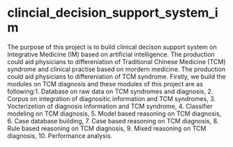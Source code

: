 # clincial_decision_support_system_im
The purpose of this project is to build clinical decison support system on Integrative Medicine (IM) based on artificial intelligence.  The production could aid physicians to differeniation of Traditional Chinese Medicine (TCM) syndrome and clinical practise based on mordern medicine. The production could aid physicians to differeniation of TCM syndrome. Firstly, we build the modules on TCM diagnosis and these modules of this project are as following:1. Database on raw data on TCM syndromes and diagnosis, 2. Corpus on integration of diagnositic information and TCM syndromes, 3. Vocterizetion of diagnosis information and TCM syndrome, 4. Classifier modeling on TCM diagnosis, 5. Model based reasoning on TCM diagnosis, 6. Case database building, 7. Case based reasoning on TCM diagnosis, 8. Rule based reasoning on TCM diagnosis, 9. Mixed reasoning on TCM diagnosis, 10. Performance analysis.
